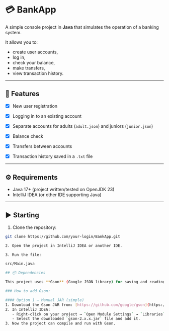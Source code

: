 # 💳 BankApp

A simple console project in **Java** that simulates the operation of a banking system.

It allows you to:
- create user accounts,
- log in,
- check your balance,
- make transfers,
- view transaction history.

---

## 🚀 Features

- [x] New user registration
- [x] Logging in to an existing account
- [x] Separate accounts for adults (`adult.json`) and juniors (`junior.json`)

- [x] Balance check
- [x] Transfers between accounts
- [x] Transaction history saved in a `.txt` file

---

## ⚙️ Requirements

- Java 17+ (project written/tested on OpenJDK 23)
- IntelliJ IDEA (or other IDE supporting Java)

---

## ▶️ Starting

1. Clone the repository:
```bash
git clone https://github.com/your-login/BankApp.git

2. Open the project in IntelliJ IDEA or another IDE.

3. Run the file:

src/Main.java

## 📦 Dependencies

This project uses **Gson** (Google JSON library) for saving and reading user data in JSON files (`adult.json` and `junior.json`).  

### How to add Gson:

#### Option 1 – Manual JAR (simple)
1. Download the Gson JAR from: [https://github.com/google/gson](https://github.com/google/gson)  
2. In IntelliJ IDEA:  
   - Right-click on your project → `Open Module Settings` → `Libraries` → `+` → `Java`  
   - Select the downloaded `gson-2.x.x.jar` file and add it.  
3. Now the project can compile and run with Gson.


